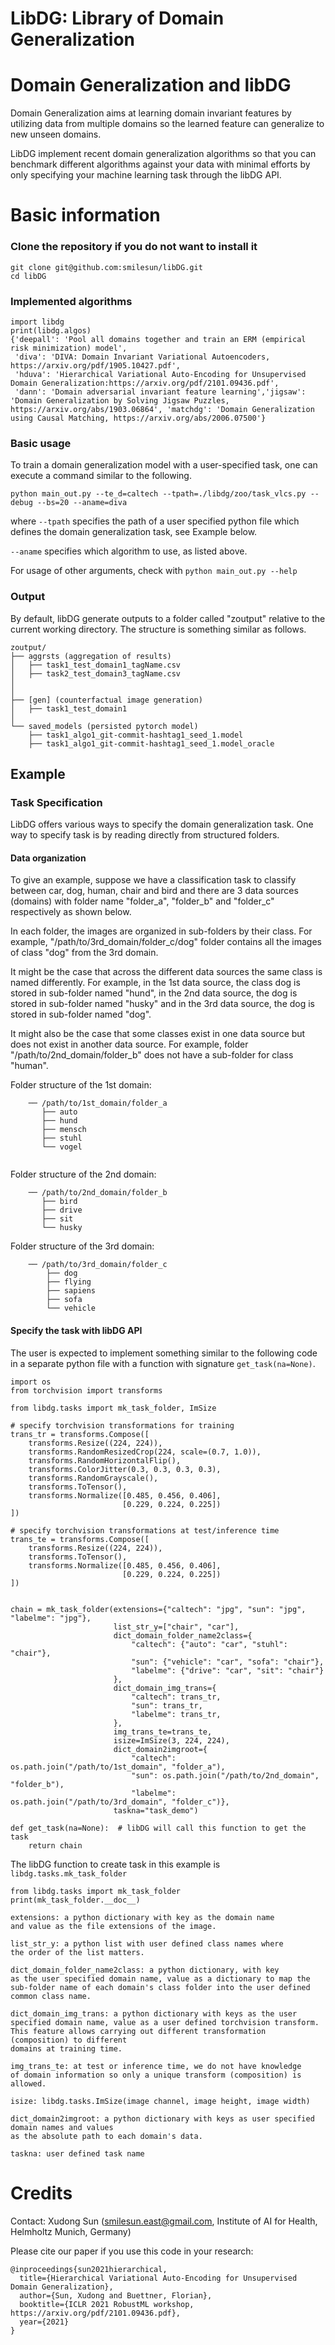 LibDG: Library of Domain Generalization
================================================
# Domain Generalization and libDG
Domain Generalization aims at learning domain invariant features by utilizing data from multiple domains so the learned feature can generalize to new unseen domains.

LibDG implement recent domain generalization algorithms so that you can benchmark different algorithms against your data with minimal efforts by only specifying your machine learning task through the libDG API.

# Basic information
### Clone the repository if you do not want to install it
```
git clone git@github.com:smilesun/libDG.git
cd libDG
```
### Implemented algorithms
```
import libdg
print(libdg.algos)
{'deepall': 'Pool all domains together and train an ERM (empirical risk minimization) model', 
 'diva': 'DIVA: Domain Invariant Variational Autoencoders, https://arxiv.org/pdf/1905.10427.pdf', 
 'hduva': 'Hierarchical Variational Auto-Encoding for Unsupervised Domain Generalization:https://arxiv.org/pdf/2101.09436.pdf', 
 'dann': 'Domain adversarial invariant feature learning','jigsaw': 'Domain Generalization by Solving Jigsaw Puzzles, https://arxiv.org/abs/1903.06864', 'matchdg': 'Domain Generalization using Causal Matching, https://arxiv.org/abs/2006.07500'}
```
### Basic usage
To train a domain generalization model with a user-specified task, one can execute a command similar to the following.
```
python main_out.py --te_d=caltech --tpath=./libdg/zoo/task_vlcs.py --debug --bs=20 --aname=diva
```
where `--tpath` specifies the path of a user specified python file which defines the domain generalization task, see Example below.

`--aname` specifies which algorithm to use, as listed above.

For usage of other arguments, check with `python main_out.py --help`

### Output
By default, libDG generate outputs to a folder called "zoutput" relative to the current working directory. The structure is something similar as follows.

```
zoutput/
├── aggrsts (aggregation of results)
│   ├── task1_test_domain1_tagName.csv
│   ├── task2_test_domain3_tagName.csv
│   
│  
├── [gen] (counterfactual image generation)
│   ├── task1_test_domain1
│   
└── saved_models (persisted pytorch model)
    ├── task1_algo1_git-commit-hashtag1_seed_1.model
    ├── task1_algo1_git-commit-hashtag1_seed_1.model_oracle
```

## Example
### Task Specification
LibDG offers various ways to specify the domain generalization task. One way to specify task is by reading directly from structured folders.

#### Data organization
To give an example, suppose we have a classification task to classify between car, dog, human, chair and bird and there are 3 data sources (domains) with folder name "folder_a", "folder_b" and "folder_c" respectively as shown below. 

In each folder, the images are organized in sub-folders by their class. For example, "/path/to/3rd_domain/folder_c/dog" folder contains all the images of class "dog" from the 3rd domain.

It might be the case that across the different data sources the same class is named differently. For example, in the 1st data source, the class dog is stored in sub-folder named 
"hund", in the 2nd data source, the dog is stored in sub-folder named "husky" and in the 3rd data source, the dog is stored in sub-folder named "dog".

It might also be the case that some classes exist in one data source but does not exist in another data source. For example, folder "/path/to/2nd_domain/folder_b" does not have a sub-folder for class "human".

Folder structure of the 1st domain:
```
    ── /path/to/1st_domain/folder_a
       ├── auto
       ├── hund
       ├── mensch
       ├── stuhl
       └── vogel
    
```
Folder structure of the 2nd domain:

```
    ── /path/to/2nd_domain/folder_b
       ├── bird
       ├── drive
       ├── sit
       └── husky
```
Folder structure of the 3rd domain: 

```
    ── /path/to/3rd_domain/folder_c
        ├── dog
        ├── flying
        ├── sapiens
        ├── sofa
        └── vehicle
```

#### Specify the task with libDG API
The user is expected to implement something similar to the following code in a separate python file with a function with signature `get_task(na=None)`.
```
import os
from torchvision import transforms

from libdg.tasks import mk_task_folder, ImSize

# specify torchvision transformations for training
trans_tr = transforms.Compose([
    transforms.Resize((224, 224)),
    transforms.RandomResizedCrop(224, scale=(0.7, 1.0)),
    transforms.RandomHorizontalFlip(),
    transforms.ColorJitter(0.3, 0.3, 0.3, 0.3),
    transforms.RandomGrayscale(),
    transforms.ToTensor(),
    transforms.Normalize([0.485, 0.456, 0.406],
                         [0.229, 0.224, 0.225])
])

# specify torchvision transformations at test/inference time
trans_te = transforms.Compose([
    transforms.Resize((224, 224)),
    transforms.ToTensor(),
    transforms.Normalize([0.485, 0.456, 0.406],
                         [0.229, 0.224, 0.225])
])


chain = mk_task_folder(extensions={"caltech": "jpg", "sun": "jpg", "labelme": "jpg"},
                       list_str_y=["chair", "car"],
                       dict_domain_folder_name2class={
                           "caltech": {"auto": "car", "stuhl": "chair"},
                           "sun": {"vehicle": "car", "sofa": "chair"},
                           "labelme": {"drive": "car", "sit": "chair"}
                       },
                       dict_domain_img_trans={
                           "caltech": trans_tr,
                           "sun": trans_tr,
                           "labelme": trans_tr,
                       },
                       img_trans_te=trans_te,
                       isize=ImSize(3, 224, 224),
                       dict_domain2imgroot={
                           "caltech": os.path.join("/path/to/1st_domain", "folder_a"),
                           "sun": os.path.join("/path/to/2nd_domain", "folder_b"),
                           "labelme": os.path.join("/path/to/3rd_domain", "folder_c")},
                       taskna="task_demo")

def get_task(na=None):  # libDG will call this function to get the task
    return chain
```
The libDG function to create task in this example is `libdg.tasks.mk_task_folder`
```
from libdg.tasks import mk_task_folder
print(mk_task_folder.__doc__)

extensions: a python dictionary with key as the domain name
and value as the file extensions of the image.

list_str_y: a python list with user defined class names where
the order of the list matters.

dict_domain_folder_name2class: a python dictionary, with key
as the user specified domain name, value as a dictionary to map the
sub-folder name of each domain's class folder into the user defined
common class name.

dict_domain_img_trans: a python dictionary with keys as the user
specified domain name, value as a user defined torchvision transform.
This feature allows carrying out different transformation (composition) to different
domains at training time.

img_trans_te: at test or inference time, we do not have knowledge
of domain information so only a unique transform (composition) is allowed.

isize: libdg.tasks.ImSize(image channel, image height, image width)

dict_domain2imgroot: a python dictionary with keys as user specified domain names and values 
as the absolute path to each domain's data.

taskna: user defined task name
```


# Credits
Contact: Xudong Sun (smilesun.east@gmail.com, Institute of AI for Health, Helmholtz Munich, Germany)

Please cite our paper if you use this code in your research:
```
@inproceedings{sun2021hierarchical,
  title={Hierarchical Variational Auto-Encoding for Unsupervised Domain Generalization},
  author={Sun, Xudong and Buettner, Florian},
  booktitle={ICLR 2021 RobustML workshop, https://arxiv.org/pdf/2101.09436.pdf},
  year={2021}
}
```

